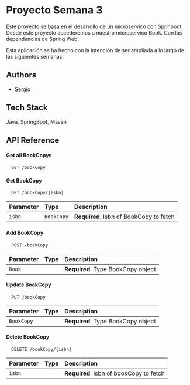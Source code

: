 
# Proyecto Semana 3

Este proyecto se basa en el desarrollo de un microservico con Sprinboot.
Desde este proyecto accederemos a nuestro microservico Book.
Con las dependencias de Spring Web.

Esta aplicación se ha hecho con la intención de ser ampliada a lo largo de las siguientes semanas.


## Authors

- [Sergio](https://www.github.com/sreturns)


## Tech Stack

 Java, SpringBoot, Maven


## API Reference

#### Get all BookCopys

```
  GET /bookCopy
```


#### Get BookCopy

```
  GET /bookCopy/{isbn}
```

| Parameter | Type     | Description                       |
| :-------- | :------- | :-------------------------------- |
| `isbn`      | `BookCopy` | **Required**. Isbn of BookCopy to fetch 

#### Add BookCopy

```
  POST /bookCopy
```

| Parameter | Type     | Description                       |
| :-------- | :------- | :-------------------------------- |
| `Book`      |  | **Required**. Type BookCopy object 

#### Update BookCopy

```
  PUT /bookCopy
```

| Parameter | Type     | Description                       |
| :-------- | :------- | :-------------------------------- |
| `BookCopy`      |  | **Required**. Type BookCopy object 

#### Delete BookCopy

```
  DELETE /bookCopy/{isbn}
```

| Parameter | Type     | Description                       |
| :-------- | :------- | :-------------------------------- |
| `isbn`      |  | **Required**. Isbn of bookCopy to fetch  

